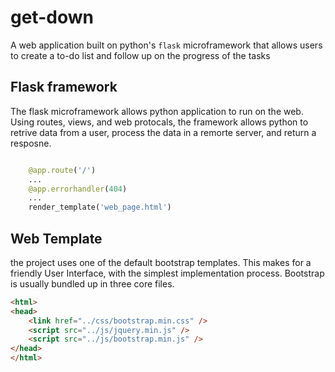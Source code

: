 # get-down
A web application built on python's `flask` microframework that allows users to create a to-do list and follow up on the progress of the tasks

## Flask framework
The flask microframework allows python application to run on the web. Using routes, views, and web protocals, the framework allows python to retrive data from a user, process the data in a remorte server, and return a resposne. 

```python 

	@app.route('/')
	...
	@app.errorhandler(404)
	...
	render_template('web_page.html')

```

## Web Template
the project uses one of the default bootstrap templates. This makes for a friendly User Interface, with the simplest implementation process. Bootstrap is usually bundled up in three core files.

```html
<html>
<head>
	<link href="../css/bootstrap.min.css" />
	<script src="../js/jquery.min.js" />
	<script src="../js/bootstrap.min.js" />
</head>
</html>

```
